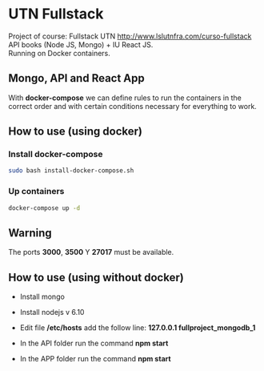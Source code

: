 # UTN Fullstack
Project of course: Fullstack UTN http://www.lslutnfra.com/curso-fullstack <br />
API books (Node JS, Mongo) + IU React JS. <br />
Running on Docker containers.

## Mongo, API and React App

With __docker-compose__ we can define rules to run the containers in the correct order and with certain conditions necessary for everything to work.

## How to use (using docker)

### Install docker-compose
```bash
sudo bash install-docker-compose.sh
```

### Up containers
```bash
docker-compose up -d
```

## Warning

The ports __3000__, __3500__ Y __27017__ must be available.

## How to use (using without docker)

* Install mongo

* Install nodejs v 6.10

* Edit file __/etc/hosts__  add the follow line: __127.0.0.1	fullproject_mongodb_1__

* In the API folder run the command __npm start__

* In the APP folder run the command __npm start__

